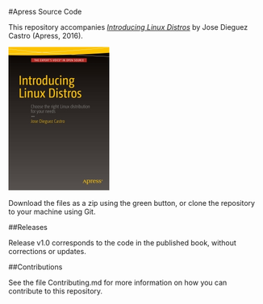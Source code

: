 #Apress Source Code

This repository accompanies [*Introducing Linux Distros*](http://www.apress.com/9781484213933) by Jose Dieguez Castro (Apress, 2016).

![Cover image](9781484213933.jpg)

Download the files as a zip using the green button, or clone the repository to your machine using Git.

##Releases

Release v1.0 corresponds to the code in the published book, without corrections or updates.

##Contributions

See the file Contributing.md for more information on how you can contribute to this repository.
